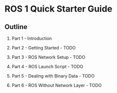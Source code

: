 # ROS 1 Quick Starter Guide

## Outline
1. Part 1 - Introduction

2. Part 2 - Getting Started - TODO

3. Part 3 - ROS Network Setup - TODO

4. Part 4 - ROS Launch Script - TODO

5. Part 5 - Dealing with Binary Data - TODO

6. Part 6 - ROS Without Network Layer - TODO
